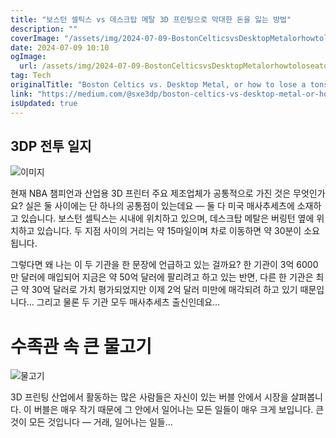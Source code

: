```yaml
---
title: "보스턴 셀틱스 vs 데스크탑 메탈 3D 프린팅으로 막대한 돈을 잃는 방법"
description: ""
coverImage: "/assets/img/2024-07-09-BostonCelticsvsDesktopMetalorhowtoloseatonsofmoneyon3Dprinting_0.png"
date: 2024-07-09 10:10
ogImage:
  url: /assets/img/2024-07-09-BostonCelticsvsDesktopMetalorhowtoloseatonsofmoneyon3Dprinting_0.png
tag: Tech
originalTitle: "Boston Celtics vs. Desktop Metal, or how to lose a tons of money on 3D printing"
link: "https://medium.com/@sxe3dp/boston-celtics-vs-desktop-metal-or-how-to-lose-a-tons-of-money-on-3d-printing-f6d5f56b64ae"
isUpdated: true
---
```


## 3DP 전투 일지

![이미지](/assets/img/2024-07-09-BostonCelticsvsDesktopMetalorhowtoloseatonsofmoneyon3Dprinting_0.png)

현재 NBA 챔피언과 산업용 3D 프린터 주요 제조업체가 공통적으로 가진 것은 무엇인가요? 실은 둘 사이에는 단 하나의 공통점이 있는데요 — 둘 다 미국 매사추세츠에 소재하고 있습니다. 보스턴 셀틱스는 시내에 위치하고 있으며, 데스크탑 메탈은 버링턴 옆에 위치하고 있습니다. 두 지점 사이의 거리는 약 15마일이며 차로 이동하면 약 30분이 소요됩니다.

그렇다면 왜 나는 이 두 기관을 한 문장에 언급하고 있는 걸까요? 한 기관이 3억 6000만 달러에 매입되어 지금은 약 50억 달러에 팔리려고 하고 있는 반면, 다른 한 기관은 최근 약 30억 달러로 가치 평가되었지만 이제 2억 달러 미만에 매각되려 하고 있기 때문입니다… 그리고 물론 두 기관 모두 매사추세츠 출신인데요…

<div class="content-ad"></div>

# 수족관 속 큰 물고기

![물고기](/assets/img/2024-07-09-BostonCelticsvsDesktopMetalorhowtoloseatonsofmoneyon3Dprinting_1.png)

3D 프린팅 산업에서 활동하는 많은 사람들은 자신이 있는 버블 안에서 시장을 살펴봅니다. 이 버블은 매우 작기 때문에 그 안에서 일어나는 모든 일들이 매우 크게 보입니다. 큰 것이 모든 것입니다 — 거래, 일어나는 일들...
